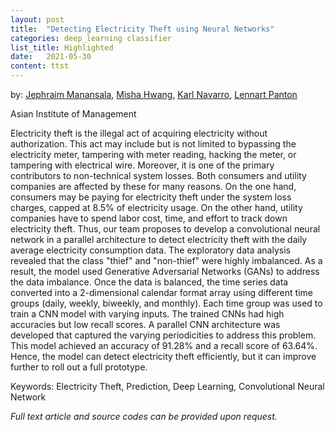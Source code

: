```yaml
---
layout: post
title:  "Detecting Electricity Theft using Neural Networks"
categories: deep_learning classifier
list_title: Highlighted
date:   2021-05-30 
content: ttst
---
```

by: [Jephraim Manansala](https://www.linkedin.com/in/jephraim-manansala/), [Misha Hwang](https://www.linkedin.com/in/mishaysabelhwang/),  [Karl Navarro](https://www.linkedin.com/in/karl-ludwig-navarro/), [Lennart Panton](https://www.linkedin.com/in/lennartpanton/)

Asian Institute of Management

Electricity theft is the illegal act of acquiring electricity without authorization. This act may include but is not limited to bypassing the electricity meter, tampering with meter reading, hacking the meter, or tampering with electrical wire. Moreover, it is one of the primary contributors to non-technical system losses. Both consumers and utility companies are affected by these for many reasons. On the one hand, consumers may be paying for electricity theft under the system loss charges, capped at 8.5% of electricity usage. On the other hand, utility companies have to spend labor cost, time, and effort to track down electricity theft. Thus, our team proposes to develop a convolutional neural network in a parallel architecture to detect electricity theft with the daily average electricity consumption data. The exploratory data analysis revealed that the class "thief" and "non-thief" were highly imbalanced. As a result, the model used Generative Adversarial Networks (GANs) to address the data imbalance. Once the data is balanced, the time series data converted into a 2-dimensional calendar format array using different time groups (daily, weekly, biweekly, and monthly). Each time group was used to train a CNN model with varying inputs. The trained CNNs had high accuracies but low recall scores. A parallel CNN architecture was developed that captured the varying periodicities to address this problem. This model achieved an accuracy of 91.28% and a recall score of 63.64%. Hence, the model can detect electricity theft efficiently, but it can improve further to roll out a full prototype.

Keywords: Electricity Theft, Prediction, Deep Learning, Convolutional Neural Network

<i>Full text article and source codes can be provided upon request. </i>